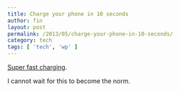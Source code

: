 ```yaml
---
title: Charge your phone in 10 seconds
author: fin
layout: post
permalink: /2013/05/charge-your-phone-in-10-seconds/
category: tech
tags: [ 'tech', 'wp' ]
---
```

[Super fast charging][1].

I cannot wait for this to become the norm.

 [1]: http://www.bbc.co.uk/news/technology-22191650
